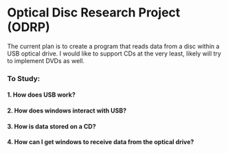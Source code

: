 # Optical Disc Research Project (ODRP)

The current plan is to create a program that reads data from a disc within a USB optical drive.
I would like to support CDs at the very least, likely will try to implement DVDs as well.

### To Study:

#### 1. How does USB work?
#### 2. How does windows interact with USB?
#### 3. How is data stored on a CD?
#### 4. How can I get windows to receive data from the optical drive?